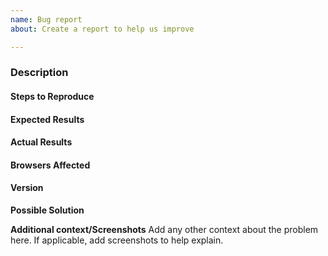 ```yaml
---
name: Bug report
about: Create a report to help us improve

---
```


### Description

#### Steps to Reproduce

#### Expected Results
<!-- Example: No error is throw -->

#### Actual Results
<!-- Example: Error is thrown -->

#### Browsers Affected
<!-- List of browsers and versions affected -->

#### Version
<!--
Node project
package.json
-->

**Possible Solution**
<!--- Only if you have suggestions on a fix for the bug -->

**Additional context/Screenshots**
Add any other context about the problem here. If applicable, add screenshots to help explain.
